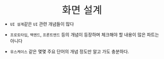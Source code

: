 <br>

<div style="font-size: xx-large; text-align: center">
  화면 설계
</div>

- `UI 설계`같은 `UI` 관련 개념들이 많다


- `프로토타입`, `백엔드`, `프론트엔드` 등의 개념이 등장하며 체크해야 할 내용이 많은 파트는 아니다


- `유스케이스` 같은 몇몇 주요 단어의 개념 정도만 알고 가도 충분하다.